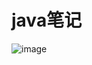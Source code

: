# java笔记

![image](https://user-images.githubusercontent.com/35141949/134614599-95b2ed53-5c98-4d23-92c4-e243a1d0bf6f.png)

